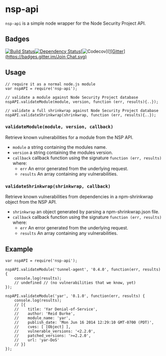 # nsp-api

`nsp-api` is a simple node wrapper for the Node Security Project API.

## Badges

[![Build Status](https://travis-ci.org/nodesecurity/nsp-api.svg?branch=master)](https://travis-ci.org/nodesecurity/nsp-api)[![Dependency Status](https://david-dm.org/nodesecurity/nsp-api.svg)](https://david-dm.org/nodesecurity/nsp-api)[![Codecov](https://img.shields.io/codecov/c/github/codecov/example-python.svg)]([![Gitter](https://badges.gitter.im/Join Chat.svg)](https://gitter.im/nodesecurity/community?utm_source=badge&utm_medium=badge&utm_campaign=pr-badge&utm_content=badge)
## Usage

```
// require it as a normal node.js module
var nspAPI = require('nsp-api');

// validate a module against Node Security Project database
nspAPI.validateModule(module, version, function (err, results){..});

// validate a full shrinkwrap against Node Security Project database
nspAPI.validateShrinkwrap(shrinkwrap, function (err, results){..});
```

### `validateModule(module, version, callback)`

Retrieve known vulnerabilities for a module from the NSP API.
- `module` a string containing the modules name.
- `version` a string containing the modules version.
- `callback` callback function using the signature `function (err, results)` where:
    - `err` An error generated from the underlying request.
    - `results` An array containing any vulnerabilities.

### `validateShrinkwrap(shrinkwrap, callback)`
Retrieve known vulnerabilities from dependencies in a npm-shrinkwrap object from the NSP API.
- `shrinkwrap` an object generated by parsing a npm-shrinkwrap.json file.
- `callback` callback function using the signature `function (err, results)` where:
    - `err` An error generated from the underlying request.
    - `results` An array containing any vulnerabilities.

## Example

```
var nspAPI = require('nsp-api');

nspAPI.validateModule('tunnel-agent', '0.4.0', function(err, results) {
    console.log(results);
    // undefined // (no vulnerabilities that we know, yet)
});

nspAPI.validateModule('yar', '0.1.0', function(err, results) {
    console.log(results);
    // [{
    //    title: 'Yar Denial-of-Service',
    //    author: 'Reid Burke',
    //    module_name: 'yar',
    //    publish_date: 'Mon Jun 16 2014 12:29:10 GMT-0700 (PDT)',
    //    cves: [ [Object] ],
    //    vulnerable_versions: '<2.2.0',
    //    patched_versions: '>=2.2.0',
    //    url: 'yar-DoS'
    // }]
});

```
